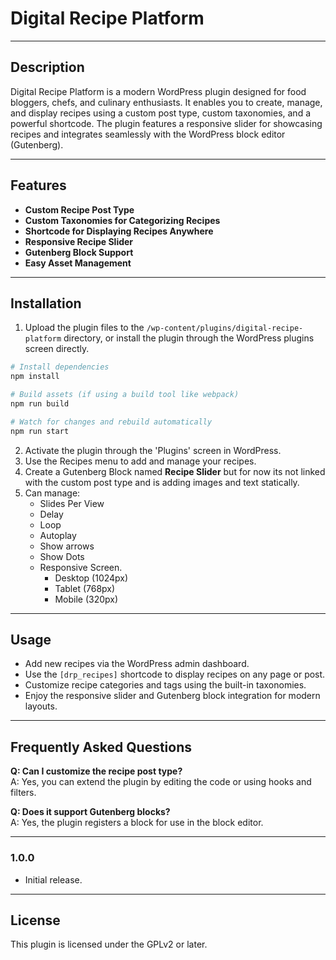 # Digital Recipe Platform
---

## Description

Digital Recipe Platform is a modern WordPress plugin designed for food bloggers, chefs, and culinary enthusiasts. It enables you to create, manage, and display recipes using a custom post type, custom taxonomies, and a powerful shortcode. The plugin features a responsive slider for showcasing recipes and integrates seamlessly with the WordPress block editor (Gutenberg).

---

## Features

- **Custom Recipe Post Type**
- **Custom Taxonomies for Categorizing Recipes**
- **Shortcode for Displaying Recipes Anywhere**
- **Responsive Recipe Slider**
- **Gutenberg Block Support**
- **Easy Asset Management**

---

## Installation

1. Upload the plugin files to the `/wp-content/plugins/digital-recipe-platform` directory, or install the plugin through the WordPress plugins screen directly.

```sh
# Install dependencies
npm install

# Build assets (if using a build tool like webpack)
npm run build

# Watch for changes and rebuild automatically
npm run start
```

2. Activate the plugin through the 'Plugins' screen in WordPress.
3. Use the Recipes menu to add and manage your recipes.
4. Create a Gutenberg Block named **Recipe Slider** but for now its not linked with the custom post type and is adding images and text statically.
5. Can manage:
	- Slides Per View
	- Delay
	- Loop 
	- Autoplay
	- Show arrows
	- Show Dots
	- Responsive Screen.
		- Desktop (1024px)
		- Tablet (768px)
		- Mobile (320px)

---

## Usage

- Add new recipes via the WordPress admin dashboard.
- Use the `[drp_recipes]` shortcode to display recipes on any page or post.
- Customize recipe categories and tags using the built-in taxonomies.
- Enjoy the responsive slider and Gutenberg block integration for modern layouts.

---

## Frequently Asked Questions

**Q: Can I customize the recipe post type?**  
A: Yes, you can extend the plugin by editing the code or using hooks and filters.

**Q: Does it support Gutenberg blocks?**  
A: Yes, the plugin registers a block for use in the block editor.

---

### 1.0.0
- Initial release.

---

## License

This plugin is licensed under the GPLv2 or later.